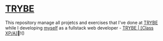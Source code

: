 # [TRYBE](https://www.betrybe.com/)
This repository manage all projetcs and exercises that I've done at [TRYBE](https://www.betrybe.com/) while I developing [myself](https://www.linkedin.com/in/gilsondebritonogueira/) as a fullstack web developer - [TRYBE | [Class XP/A]](https://www.betrybe.com/):rocket:!()
